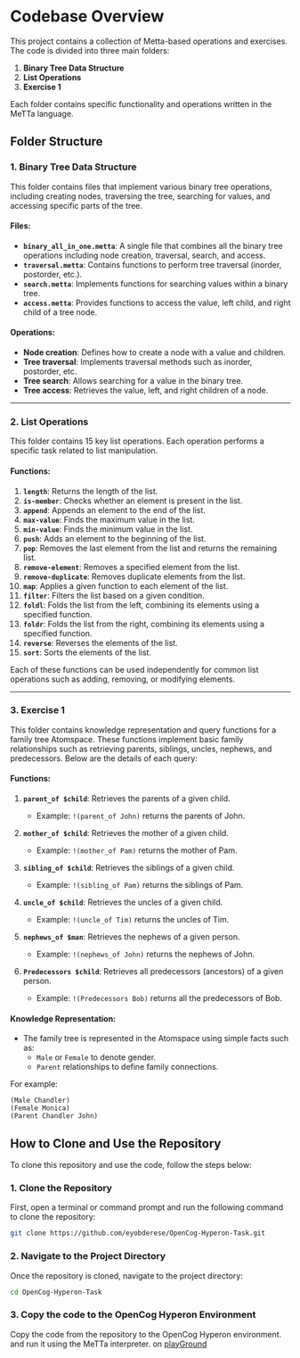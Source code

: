# Codebase Overview

This project contains a collection of Metta-based operations and exercises. The code is divided into three main folders:

1. **Binary Tree Data Structure**
2. **List Operations**
3. **Exercise 1**

Each folder contains specific functionality and operations written in the MeTTa language.

## Folder Structure

### 1. **Binary Tree Data Structure**

This folder contains files that implement various binary tree operations, including creating nodes, traversing the tree, searching for values, and accessing specific parts of the tree.

#### Files:

- **`binary_all_in_one.metta`**: A single file that combines all the binary tree operations including node creation, traversal, search, and access.
- **`traversal.metta`**: Contains functions to perform tree traversal (inorder, postorder, etc.).
- **`search.metta`**: Implements functions for searching values within a binary tree.
- **`access.metta`**: Provides functions to access the value, left child, and right child of a tree node.

#### Operations:

- **Node creation**: Defines how to create a node with a value and children.
- **Tree traversal**: Implements traversal methods such as inorder, postorder, etc.
- **Tree search**: Allows searching for a value in the binary tree.
- **Tree access**: Retrieves the value, left, and right children of a node.

---

### 2. **List Operations**

This folder contains 15 key list operations. Each operation performs a specific task related to list manipulation.

#### Functions:

1. **`length`**: Returns the length of the list.
2. **`is-member`**: Checks whether an element is present in the list.
3. **`append`**: Appends an element to the end of the list.
4. **`max-value`**: Finds the maximum value in the list.
5. **`min-value`**: Finds the minimum value in the list.
6. **`push`**: Adds an element to the beginning of the list.
7. **`pop`**: Removes the last element from the list and returns the remaining list.
8. **`remove-element`**: Removes a specified element from the list.
9. **`remove-duplicate`**: Removes duplicate elements from the list.
10. **`map`**: Applies a given function to each element of the list.
11. **`filter`**: Filters the list based on a given condition.
12. **`foldl`**: Folds the list from the left, combining its elements using a specified function.
13. **`foldr`**: Folds the list from the right, combining its elements using a specified function.
14. **`reverse`**: Reverses the elements of the list.
15. **`sort`**: Sorts the elements of the list.

Each of these functions can be used independently for common list operations such as adding, removing, or modifying elements.

---

### 3. **Exercise 1**

This folder contains knowledge representation and query functions for a family tree Atomspace. These functions implement basic family relationships such as retrieving parents, siblings, uncles, nephews, and predecessors. Below are the details of each query:

#### Functions:

1. **`parent_of $child`**: Retrieves the parents of a given child.

   - Example: `!(parent_of John)` returns the parents of John.

2. **`mother_of $child`**: Retrieves the mother of a given child.

   - Example: `!(mother_of Pam)` returns the mother of Pam.

3. **`sibling_of $child`**: Retrieves the siblings of a given child.

   - Example: `!(sibling_of Pam)` returns the siblings of Pam.

4. **`uncle_of $child`**: Retrieves the uncles of a given child.

   - Example: `!(uncle_of Tim)` returns the uncles of Tim.

5. **`nephews_of $man`**: Retrieves the nephews of a given person.

   - Example: `!(nephews_of John)` returns the nephews of John.

6. **`Predecessors $child`**: Retrieves all predecessors (ancestors) of a given person.
   - Example: `!(Predecessors Bob)` returns all the predecessors of Bob.

#### Knowledge Representation:

- The family tree is represented in the Atomspace using simple facts such as:
  - `Male` or `Female` to denote gender.
  - `Parent` relationships to define family connections.

For example:

```metta
(Male Chandler)
(Female Monica)
(Parent Chandler John)
```

## How to Clone and Use the Repository

To clone this repository and use the code, follow the steps below:

### 1. Clone the Repository

First, open a terminal or command prompt and run the following command to clone the repository:

```bash
git clone https://github.com/eyobderese/OpenCog-Hyperon-Task.git
```

### 2. Navigate to the Project Directory

Once the repository is cloned, navigate to the project directory:

```bash
cd OpenCog-Hyperon-Task
```

### 3. Copy the code to the OpenCog Hyperon Environment

Copy the code from the repository to the OpenCog Hyperon environment. and run it using the MeTTa interpreter. on [playGround](https://metta-lang.dev/docs/playground/playground.html)
